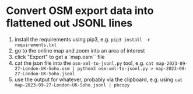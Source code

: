 # Convert OSM export data into flattened out JSONL lines

1. install the requirements using pip3, e.g. `pip3 install -r requirements.txt`
2. go to the online map and zoom into an area of interest
3. click "Export" to get a `map.osm`` file
4. cat the json file into the `osm-xml-to-jsonl.py` tool, e.g. `cat map-2023-09-27-London-UK-Soho.osm | python3 osm-xml-to-jsonl.py > map-2023-09-27-London-UK-Soho.jsonl`
5. use the output for whatever, probably via the clipboard, e.g. using `cat map-2023-09-27-London-UK-Soho.jsonl | pbcopy`
